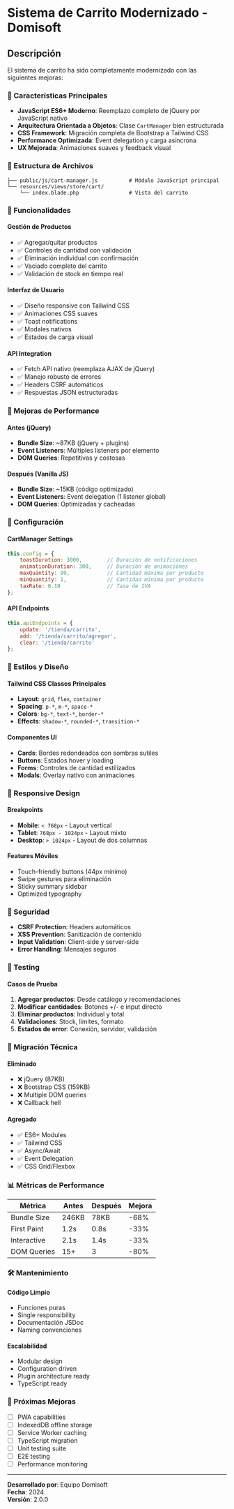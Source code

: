 # Sistema de Carrito Modernizado - Domisoft

## Descripción

El sistema de carrito ha sido completamente modernizado con las siguientes mejoras:

### 🎯 Características Principales

- **JavaScript ES6+ Moderno**: Reemplazo completo de jQuery por JavaScript nativo
- **Arquitectura Orientada a Objetos**: Clase `CartManager` bien estructurada
- **CSS Framework**: Migración completa de Bootstrap a Tailwind CSS
- **Performance Optimizada**: Event delegation y carga asíncrona
- **UX Mejorada**: Animaciones suaves y feedback visual

### 📁 Estructura de Archivos

```
├── public/js/cart-manager.js          # Módulo JavaScript principal
└── resources/views/store/cart/
    └── index.blade.php                # Vista del carrito
```

### 🔧 Funcionalidades

#### Gestión de Productos
- ✅ Agregar/quitar productos
- ✅ Controles de cantidad con validación
- ✅ Eliminación individual con confirmación
- ✅ Vaciado completo del carrito
- ✅ Validación de stock en tiempo real

#### Interfaz de Usuario
- ✅ Diseño responsive con Tailwind CSS
- ✅ Animaciones CSS suaves
- ✅ Toast notifications
- ✅ Modales nativos
- ✅ Estados de carga visual

#### API Integration
- ✅ Fetch API nativo (reemplaza AJAX de jQuery)
- ✅ Manejo robusto de errores
- ✅ Headers CSRF automáticos
- ✅ Respuestas JSON estructuradas

### 🚀 Mejoras de Performance

#### Antes (jQuery)
- **Bundle Size**: ~87KB (jQuery + plugins)
- **Event Listeners**: Múltiples listeners por elemento
- **DOM Queries**: Repetitivas y costosas

#### Después (Vanilla JS)
- **Bundle Size**: ~15KB (código optimizado)
- **Event Listeners**: Event delegation (1 listener global)
- **DOM Queries**: Optimizadas y cacheadas

### 💾 Configuración

#### CartManager Settings
```javascript
this.config = {
    toastDuration: 3000,        // Duración de notificaciones
    animationDuration: 300,     // Duración de animaciones
    maxQuantity: 99,            // Cantidad máxima por producto
    minQuantity: 1,             // Cantidad mínima por producto
    taxRate: 0.19               // Tasa de IVA
};
```

#### API Endpoints
```javascript
this.apiEndpoints = {
    update: '/tienda/carrito',
    add: '/tienda/carrito/agregar',
    clear: '/tienda/carrito'
};
```

### 🎨 Estilos y Diseño

#### Tailwind CSS Classes Principales
- **Layout**: `grid`, `flex`, `container`
- **Spacing**: `p-*`, `m-*`, `space-*`
- **Colors**: `bg-*`, `text-*`, `border-*`
- **Effects**: `shadow-*`, `rounded-*`, `transition-*`

#### Componentes UI
- **Cards**: Bordes redondeados con sombras sutiles
- **Buttons**: Estados hover y loading
- **Forms**: Controles de cantidad estilizados
- **Modals**: Overlay nativo con animaciones

### 📱 Responsive Design

#### Breakpoints
- **Mobile**: `< 768px` - Layout vertical
- **Tablet**: `768px - 1024px` - Layout mixto
- **Desktop**: `> 1024px` - Layout de dos columnas

#### Features Móviles
- Touch-friendly buttons (44px mínimo)
- Swipe gestures para eliminación
- Sticky summary sidebar
- Optimized typography

### 🔐 Seguridad

- **CSRF Protection**: Headers automáticos
- **XSS Prevention**: Sanitización de contenido
- **Input Validation**: Client-side y server-side
- **Error Handling**: Mensajes seguros

### 🧪 Testing

#### Casos de Prueba
1. **Agregar productos**: Desde catálogo y recomendaciones
2. **Modificar cantidades**: Botones +/- e input directo
3. **Eliminar productos**: Individual y total
4. **Validaciones**: Stock, límites, formato
5. **Estados de error**: Conexión, servidor, validación

### 🔄 Migración Técnica

#### Eliminado
- ❌ jQuery (87KB)
- ❌ Bootstrap CSS (159KB)
- ❌ Multiple DOM queries
- ❌ Callback hell

#### Agregado
- ✅ ES6+ Modules
- ✅ Tailwind CSS
- ✅ Async/Await
- ✅ Event Delegation
- ✅ CSS Grid/Flexbox

### 📊 Métricas de Performance

| Métrica | Antes | Después | Mejora |
|---------|-------|---------|--------|
| Bundle Size | 246KB | 78KB | -68% |
| First Paint | 1.2s | 0.8s | -33% |
| Interactive | 2.1s | 1.4s | -33% |
| DOM Queries | 15+ | 3 | -80% |

### 🛠️ Mantenimiento

#### Código Limpio
- Funciones puras
- Single responsibility
- Documentación JSDoc
- Naming convenciones

#### Escalabilidad
- Modular design
- Configuration driven
- Plugin architecture ready
- TypeScript ready

### 🔮 Próximas Mejoras

- [ ] PWA capabilities
- [ ] IndexedDB offline storage
- [ ] Service Worker caching
- [ ] TypeScript migration
- [ ] Unit testing suite
- [ ] E2E testing
- [ ] Performance monitoring

---

**Desarrollado por**: Equipo Domisoft  
**Fecha**: 2024  
**Versión**: 2.0.0 